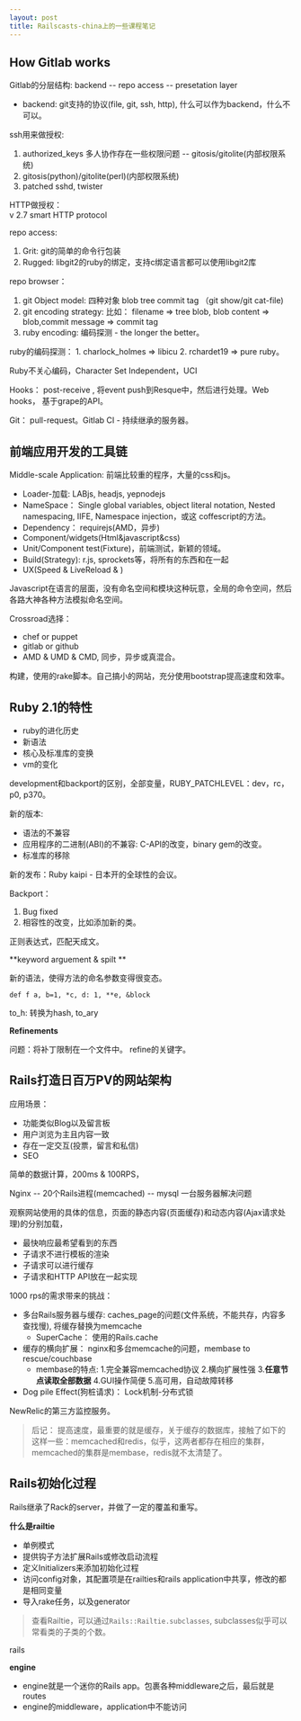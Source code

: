 ```yaml
---
layout: post
title: Railscasts-china上的一些课程笔记
---
```


## How Gitlab works

Gitlab的分层结构: backend -- repo access -- presetation layer

* backend: git支持的协议(file, git, ssh, http), 什么可以作为backend，什么不可以。

ssh用来做授权:  
1. authorized_keys 多人协作存在一些权限问题 -- gitosis/gitolite(内部权限系统)
2. gitosis(python)/gitolite(perl)(内部权限系统)
3. patched sshd, twister

HTTP做授权：  
v 2.7 smart HTTP protocol

repo access:  
1. Grit: git的简单的命令行包装
2. Rugged: libgit2的ruby的绑定，支持c绑定语言都可以使用libgit2库

repo browser：
1. git Object model: 四种对象  blob tree commit tag （git show/git cat-file)
2. git encoding strategy: 
比如： filename => tree blob, blob content => blob,commit message =>  commit tag
3. ruby encoding: 编码探测 - the longer the better。

ruby的编码探测： 1. charlock_holmes => libicu  2. rchardet19 => pure ruby。

Ruby不关心编码，Character Set Independent，UCI

Hooks： post-receive , 将event push到Resque中，然后进行处理。Web hooks， 基于grape的API。

Git： pull-request。Gitlab CI - 持续继承的服务器。

## 前端应用开发的工具链

Middle-scale Application: 前端比较重的程序，大量的css和js。

* Loader-加载: LABjs, headjs, yepnodejs
* NameSpace： Single global variables, object literal notation, Nested namespacing, IIFE, Namespace injection，或这 coffescript的方法。
* Dependency： requirejs(AMD，异步)
* Component/widgets(Html&javascript&css)
* Unit/Component test(Fixture)，前端测试，新颖的领域。
* Build(Strategy): r.js, sprockets等，将所有的东西和在一起
* UX(Speed & LiveReload & ) 

Javascript在语言的层面，没有命名空间和模块这种玩意，全局的命令空间，然后各路大神各种方法模拟命名空间。

Crossroad选择： 
* chef or puppet
* gitlab or github
* AMD & UMD & CMD, 同步，异步或真混合。

构建，使用的rake脚本。自己搞小的网站，充分使用bootstrap提高速度和效率。

## Ruby 2.1的特性

* ruby的进化历史
* 新语法
* 核心及标准库的变换
* vm的变化

development和backport的区别，全部变量，RUBY_PATCHLEVEL：dev，rc，p0, p370。

新的版本:

* 语法的不兼容
* 应用程序的二进制(ABI)的不兼容: C-API的改变，binary gem的改变。
* 标准库的移除

新的发布：Ruby kaipi - 日本开的全球性的会议。

Backport： 
1. Bug fixed
2. 相容性的改变，比如添加新的类。

正则表达式，匹配天成文。

**keyword arguement & spilt **

新的语法，使得方法的命名参数变得很变态。

    def f a, b=1, *c, d: 1, **e, &block

to_h: 转换为hash, to_ary

**Refinements**

问题：将补丁限制在一个文件中。 refine的关键字。

## Rails打造日百万PV的网站架构

应用场景：
* 功能类似Blog以及留言板
* 用户浏览为主且内容一致
* 存在一定交互(投票，留言和私信)
* SEO

简单的数据计算，200ms & 100RPS，

Nginx -- 20个Rails进程(memcached) -- mysql  一台服务器解决问题

观察网站使用的具体的信息，页面的静态内容(页面缓存)和动态内容(Ajax请求处理)的分别加载，

* 最快响应最希望看到的东西
* 子请求不进行模板的渲染
* 子请求可以进行缓存
* 子请求和HTTP API放在一起实现

1000 rps的需求带来的挑战：

* 多台Rails服务器与缓存: caches_page的问题(文件系统，不能共存，内容多查找慢), 将缓存替换为memcache
  -  SuperCache： 使用的Rails.cache
* 缓存的横向扩展： nginx和多台memcache的问题，membase to rescue/couchbase
  - membase的特点: 1.完全兼容memcached协议 2.横向扩展性强 3.**任意节点读取全部数据** 4.GUI操作简便 5.高可用，自动故障转移
* Dog pile Effect(狗桩请求)： Lock机制-分布式锁

NewRelic的第三方监控服务。

> 后记： 提高速度，最重要的就是缓存，关于缓存的数据库，接触了如下的这样一些：memcached和redis，似乎，这两者都存在相应的集群，memcached的集群是membase，redis就不太清楚了。

## Rails初始化过程

Rails继承了Rack的server，并做了一定的覆盖和重写。

**什么是railtie**

* 单例模式
* 提供钩子方法扩展Rails或修改启动流程
* 定义Initializers来添加初始化过程
* 访问config对象，其配置项是在railties和rails application中共享，修改的都是相同变量
* 导入rake任务，以及generator

> 查看Railtie，可以通过`Rails::Railtie.subclasses`, subclasses似乎可以常看类的子类的个数。

rails

**engine**

* engine就是一个迷你的Rails app。包裹各种middleware之后，最后就是routes
* engine的middleware，application中不能访问
